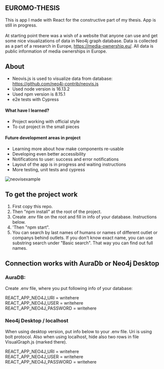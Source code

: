 ## EUROMO-THESIS

This is app I made with React for the constructive part of my thesis. App is still in progress.  
<br/>
At starting point there was a wish of a website that anyone can use and get some nice visualizations of data in Neo4j graph database. Data is collected as a part of a research in Europe, https://media-ownership.eu/. 
All data is public information of media ownerships in Europe. 

## About
- Neovis.js is used to visualize data from database: https://github.com/neo4j-contrib/neovis.js
- Used node version is 16.13.2 
- Used npm version is 8.15.1
- e2e tests with Cypress

#### What have I learned?
- Project working with official style
- To cut project in the small pieces

#### Future development areas in project
- Learning more about how make components re-usable
- Developing even better accessibility
- Notifications to user: success and error notifications
- Layout of the app is in progress and waiting instructions 
- More testing, unit tests and cypress

![neovisexample](https://user-images.githubusercontent.com/78361679/205669030-4b256d98-bd93-46a1-a416-02d7db4014ce.png)

## To get the project work

1. First copy this repo. 
2. Then "npm install" at the root of the project. 
3. Create .env file on the root and fill in info of your database. Instructions below.
4. 'Then "npm start". 
5. You can search by last names of humans or names of different outlet or companys behind outlets. If you don't know exact name, you can use substring search under "Basic search". That way you can find out full names. 


## Connection works with AuraDb or Neo4j Desktop

### AuraDB:
Create .env file, where you put following info
of your database:

REACT_APP_NEO4J_URI = writehere  
REACT_APP_NEO4J_USER = writehere  
REACT_APP_NEO4J_PASSWORD = writehere  

### Neo4j Desktop / localhost
When using desktop version, put info below 
to your .env file. Uri is using bolt protocol. 
Also when using localhost, hide also two rows in file VisualGraph.js (marked there).

REACT_APP_NEO4J_URI = writehere  
REACT_APP_NEO4J_USER = writehere  
REACT_APP_NEO4J_PASSWORD = writehere  
